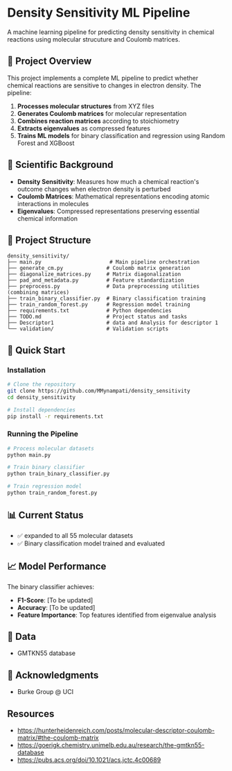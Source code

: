 # Density Sensitivity ML Pipeline

A machine learning pipeline for predicting density sensitivity in chemical reactions using molecular strucuture and Coulomb matrices.

## 🎯 Project Overview

This project implements a complete ML pipeline to predict whether chemical reactions are sensitive to changes in electron density. The pipeline:

1. **Processes molecular structures** from XYZ files
2. **Generates Coulomb matrices** for molecular representation
3. **Combines reaction matrices** according to stoichiometry
4. **Extracts eigenvalues** as compressed features
5. **Trains ML models** for binary classification and regression using Random Forest and XGBoost

## 🔬 Scientific Background

- **Density Sensitivity**: Measures how much a chemical reaction's outcome changes when electron density is perturbed
- **Coulomb Matrices**: Mathematical representations encoding atomic interactions in molecules
- **Eigenvalues**: Compressed representations preserving essential chemical information

## 📁 Project Structure

```
density_sensitivity/
├── main.py                      # Main pipeline orchestration
├── generate_cm.py              # Coulomb matrix generation
├── diagonalize_matrices.py     # Matrix diagonalization
├── pad_and_metadata.py         # Feature standardization
├── preprocess.py               # Data preprocessing utilities (combining matrices) 
├── train_binary_classifier.py  # Binary classification training
├── train_random_forest.py      # Regression model training
├── requirements.txt            # Python dependencies
├── TODO.md                     # Project status and tasks
├── Descriptor1                 # data and Analysis for descriptor 1 
└── validation/                 # Validation scripts
```

## 🚀 Quick Start

### Installation

```bash
# Clone the repository
git clone https://github.com/MMynampati/density_sensitivity
cd density_sensitivity

# Install dependencies
pip install -r requirements.txt
```

### Running the Pipeline

```bash
# Process molecular datasets
python main.py

# Train binary classifier
python train_binary_classifier.py

# Train regression model
python train_random_forest.py
```

## 📊 Current Status

- ✅ expanded to all 55 molecular datasets
- ✅ Binary classification model trained and evaluated
  
## 📈 Model Performance

The binary classifier achieves:
- **F1-Score**: [To be updated]
- **Accuracy**: [To be updated]
- **Feature Importance**: Top features identified from eigenvalue analysis


## 📝 Data 

- GMTKN55 database 

## 🙏 Acknowledgments

- Burke Group @ UCI

##  Resources
- https://hunterheidenreich.com/posts/molecular-descriptor-coulomb-matrix/#the-coulomb-matrix
- https://goerigk.chemistry.unimelb.edu.au/research/the-gmtkn55-database
- https://pubs.acs.org/doi/10.1021/acs.jctc.4c00689
 
